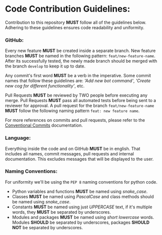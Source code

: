 # Code Contribution Guidelines:
Contribution to this repository **MUST** follow all of the guidelines below. Adhering to these guidelines ensures code readability and uniformity.


### GitHub:
Every new feature **MUST** be created inside a separate branch. New feature branches **MUST** be named in the following pattern: `feat/new-feature-name`. After its successfully tested, the newly made branch should be merged with the branch `develop` to keep it up to date.    

Any commit's first word **MUST** be a verb in the imperative. Some commit names that follow these guidelines are: *'Add new bot command'*, *'Create new cog for different functionality'*, etc.

Pull Requests **MUST** be reviewed by TWO people before executing any merge. Pull Requests **MUST** pass all automated tests before being sent to a reviewer for approval. A pull request for the branch `feat/new-feature-name` **MUST** follow the following naming pattern `feat: new feature name`.

For more references on commits and pull requests, please refer to the [Conventional Commits](https://www.conventionalcommits.org/en/v1.0.0/) documentation.

### Language:
Everything inside the code and on GitHub **MUST** be in english. That includes all names, commit messages, pull requests and internal documentation. This excludes messages that will be displayed to the user.

### Naming Conventions:

For uniformity we'll be using the `PEP 8` naming conventions for python code.

- Python variables and functions **MUST** be named using *snake_case*.
- Classes **MUST** be named using *PascalCase* and class methods should be named using *snake_case*. 
- Constants **MUST** be named using just *UPPERCASE* text, if it's multiple words, they **MUST** be separated by underscores.
- Modules and packages **MUST** be named using *short lowercase* words. Modules **SHOULD** be separated by underscores, packages **SHOULD NOT** be separated by underscores.